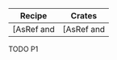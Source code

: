 | Recipe | Crates |
|---|---|
| [AsRef and | [AsRef and | [AsRef][ex-standard-library-asref] | [![std][c-std-badge]][c-std] |T][ex-standard-library-asref] | [![std][c-std-badge]][c-std] |T][ex-standard-library-asref] | [![std][c-std-badge]][c-std] |T][ex-standard-library-asref] | [![std][c-std-badge]][c-std] |

<div class="hidden">
TODO P1
</div>
